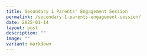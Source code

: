 ```yaml
---
title: Secondary 1 Parents' Engagement Session
permalink: /secondary-1-parents-engagement-session/
date: 2025-01-14
layout: post
description: ""
image: ""
variant: markdown
---
```

